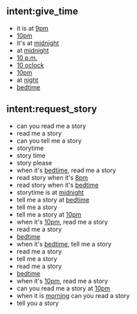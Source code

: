 ## intent:give_time
- it is at [9pm](time)
- [10pm](time)
- it's at [midnight](time)
- at [midnight](time)
- [10 p.m.](time)
- [10 oclock](time)
- [10pm](time)
- at [night](time)
- [bedtime](time)

## intent:request_story
- can you read me a story
- read me a story
- can you tell me a story
- storytime
- story time
- story please
- when it's [bedtime](time), read me a story
- read story when it's [8pm](time)
- read story when it's [bedtime](time)
- storytime is at [midnight](time)
- tell me a story at [bedtime](time)
- tell me a story
- tell me a story at [10pm](time)
- when it's [10pm](time), read me a story
- read me a story
- [bedtime](time)
- when it's [bedtime](time), tell me a story
- read me a story
- tell me a story
- read me a story
- [bedtime](time)
- when it's [10pm](time), read me a story
- can you read me a story at [10pm](time)
- when it is [morning](time) can you read a story
- tell you a story
